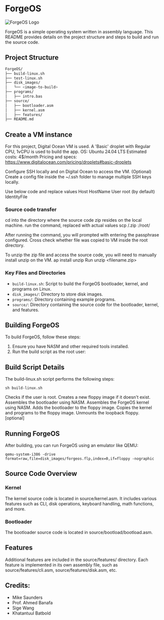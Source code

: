 # ForgeOS

![ForgeOS Logo](screenshots/logo.png)

ForgeOS is a simple operating system written in assembly language. This README provides details on the project structure and steps to build and run the source code.

## Project Structure

```bash
ForgeOS/
├── build-linux.sh
├── test-linux.sh
├── disk_images/
│   └── <image-to-build>
├── programs/
│   ├── intro.bas
├── source/
│   ├── bootloader.asm
│   ├── kernel.asm
│   ├── features/
├── README.md
```

## Create a VM instance
For this project, Digital Ocean VM is used.
A 'Basic' droplet with Regular CPU, 1vCPU is used to build the app.
OS: Ubuntu 24.04 LTS
Estimated costs: 4$/month
Pricing and specs: https://www.digitalocean.com/pricing/droplets#basic-droplets

Configure SSH locally and on Digital Ocean to access the VM.
(Optional) Create a config file inside the ~/.ssh folder to manage multiple SSH keys locally.

Use below code and replace values
Host <alias name>
    HostName <ip address>
    User root (by default)
    IdentityFile <private ssh key path>

### Source code transfer
cd into the directory where the source code zip resides on the local machine.
run the command, replaced with actual values scp /<filename>.zip <vm-name>:/root/ 

After running the command, you will prompted with entering the passphrase configured.
Cross check whether file was copied to VM inside the root directory.

To unzip the zip file and access the source code, you will need to manually install unzip on the VM. ap install unzip
Run unzip <filename.zip>


### Key Files and Directories

- `build-linux.sh`: Script to build the ForgeOS bootloader, kernel, and programs on Linux.
- `disk_images/`: Directory to store disk images.
- `programs/`: Directory containing example programs.
- `source/`: Directory containing the source code for the bootloader, kernel, and features.

## Building ForgeOS

To build ForgeOS, follow these steps:

1. Ensure you have NASM and other required tools installed.
2. Run the build script as the root user:


## Build Script Details
The build-linux.sh script performs the following steps:

`sh build-linux.sh`

Checks if the user is root.
Creates a new floppy image if it doesn't exist.
Assembles the bootloader using NASM.
Assembles the ForgeOS kernel using NASM.
Adds the bootloader to the floppy image.
Copies the kernel and programs to the floppy image.
Unmounts the loopback floppy. [optional]


## Running ForgeOS
After building, you can run ForgeOS using an emulator like QEMU:

`qemu-system-i386 -drive format=raw,file=disk_images/forgeos.flp,index=0,if=floppy -nographic`


## Source Code Overview
### Kernel
The kernel source code is located in source/kernel.asm. It includes various features such as CLI, disk operations, keyboard handling, math functions, and more.

### Bootloader
The bootloader source code is located in source/bootload/bootload.asm.

## Features
Additional features are included in the source/features/ directory. Each feature is implemented in its own assembly file, such as source/features/cli.asm, source/features/disk.asm, etc.

## Credits: 

- Mike Saunders
- Prof. Ahmed Banafa
- Sige Wang
- Khatantuul Batbold